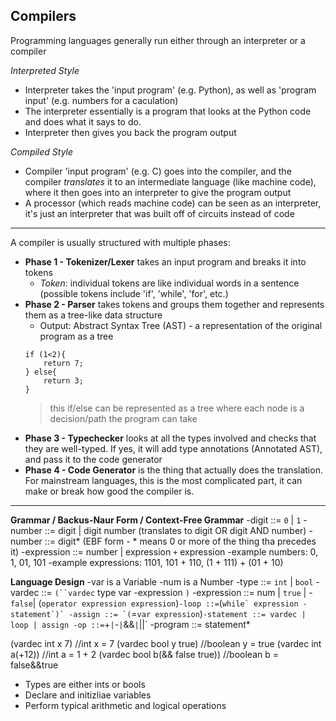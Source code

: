 ## Compilers

Programming languages generally run either through an interpreter or a compiler

 *Interpreted Style*
- Interpreter takes the 'input program' (e.g. Python), as well as 'program input' (e.g. numbers for a caculation)
- The interpreter essentially is a program that looks at the Python code and does what it says to do.
- Interpreter then gives you back the program output

*Compiled Style*
- Compiler 'input program' (e.g. C) goes into the compiler, and the compiler *translates* it to an intermediate language (like machine code), where it then goes into an interpreter to give the program output
- A processor (which reads machine code) can be seen as an interpreter, it's just an interpreter that was built off of circuits instead of code

------------------------------------------------------------------

A compiler is usually structured with multiple phases:
- **Phase 1 - Tokenizer/Lexer** takes an input program and breaks it into tokens
    - *Token*:  individual tokens are like individual words in a sentence (possible tokens include 'if', 'while', 'for', etc.)
- **Phase 2 - Parser** takes tokens and groups them together and represents them as a tree-like data structure
   - Output: Abstract Syntax Tree (AST) - a representation of the original program as a tree
    ```
    if (1<2){
        return 7;    
    } else{              
        return 3;
    }
    ```
     >this if/else can be represented as a tree where each node is a decision/path the program can take
- **Phase 3 - Typechecker** looks at all the types involved and checks that they are well-typed. If yes, it will add type annotations (Annotated AST), and pass it to the code generator
- **Phase 4 - Code Generator** is the thing that actually does the translation. For mainstream languages, this is the most complicated part, it can make or break how good the compiler is. 

------------------------------------------------------------------

**Grammar / Backus-Naur Form / Context-Free Grammar**
-digit ::= `0` | `1`
-number ::= digit | digit number (translates to digit OR digit AND number)
-number ::= digit* (EBF form - * means 0 or more of the thing tha precedes it)
-expression ::= number | expression `+` expression
-example numbers: 0, 1, 01, 101
-example expressions: 1101, 101 + 110, (1 + 111) + (01 + 10)

**Language Design**
-var is a Variable
-num is a Number
-type ::= `int` | `bool`
-vardec ::= `(``vardec` type var -expression `)`
-expression ::= num | `true` | -`false`| (`operator expression expression`)`
-loop ::= `(``while` expression -statement`)`
-assign ::= `(``=` var expression `)`
-statement ::= vardec | loop | assign
-op ::= `+` | `-` | `&&` | `||`
-program ::= statement*

(vardec int x 7)                //int x = 7
(vardec bool y true)            //boolean y = true
(vardec int a(+12))             //int a = 1 + 2
(vardec bool b(&& false true))  //boolean b = false&&true

- Types are either ints or bools
- Declare and initizliae variables
- Perform typical arithmetic and logical operations





    
